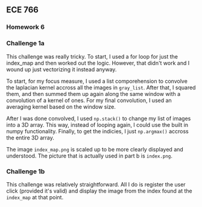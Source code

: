 ## ECE 766
### Homework 6

### Challenge 1a
This challenge was really tricky. To start, I used a for loop for just the index_map and then worked out the logic. However, that didn't work and I wound up just vectorizing it instead anyway. 

To start, for my focus measure, I used a list comporehension to convolve the laplacian kernel accross all the images in `gray_list`. After that, I squared them, and then summed them up again along the same window with a convolution of a kernel of ones. For my final convolution, I used an averaging kernel based on the window size.

After I was done convolved, I used `np.stack()` to change my list of images into a 3D array. This way, instead of looping again, I could use the built in numpy functionality. Finally, to get the indicies, I just `np.argmax()` accross the entire 3D array.

The image `index_map.png` is scaled up to be more clearly displayed and understood. The picture that is actually used in part b is `index.png`.

### Challenge 1b
This challenge was relatively straightforward. All I do is register the user click (provided it's valid) and display the image from the index found at the `index_map` at that point.